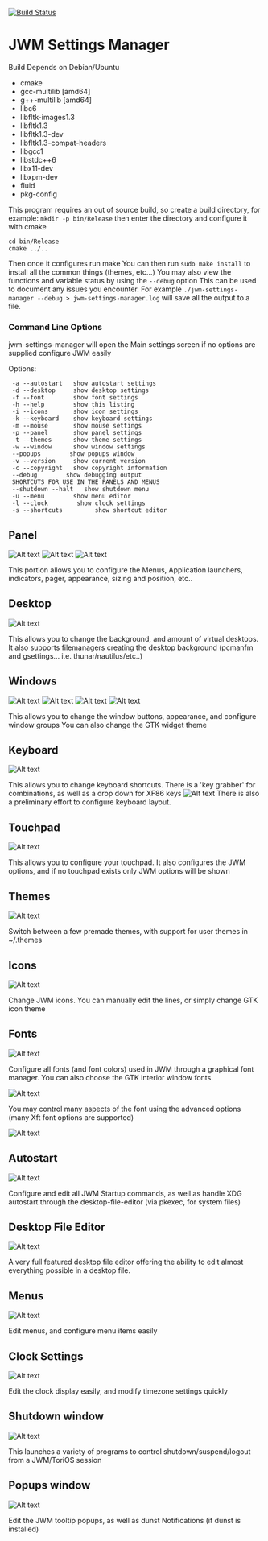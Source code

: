 [![Build Status](https://travis-ci.org/Israel-/jwm-settings-manager.svg?branch=master)](https://travis-ci.org/Israel-/jwm-settings-manager)

# JWM Settings Manager
Build Depends on Debian/Ubuntu
- cmake
- gcc-multilib [amd64]
- g++-multilib [amd64]
- libc6
- libfltk-images1.3
- libfltk1.3
- libfltk1.3-dev
- libfltk1.3-compat-headers
- libgcc1
- libstdc++6
- libx11-dev
- libxpm-dev
- fluid
- pkg-config

This program requires an out of source build, so create a build directory, for example:
`mkdir -p bin/Release`
then enter the directory and configure it with cmake
```
cd bin/Release
cmake ../..
```
Then once it configures run make
You can then run
`sudo make install`
to install all the common things (themes, etc...)
You may also view the functions and variable status by using the `--debug` option
This can be used to document any issues you encounter.
For example
`./jwm-settings-manager --debug > jwm-settings-manager.log`
will save all the output to a file.

### Command Line Options
jwm-settings-manager will open the Main settings screen if no options are supplied
configure JWM easily

Options:
```
 -a --autostart   show autostart settings
 -d --desktop     show desktop settings
 -f --font        show font settings
 -h --help        show this listing
 -i --icons       show icon settings
 -k --keyboard    show keyboard settings
 -m --mouse       show mouse settings
 -p --panel       show panel settings
 -t --themes      show theme settings
 -w --window      show window settings
 --popups        show popups window
 -v --version     show current version
 -c --copyright   show copyright information
 --debug        show debugging output
 SHORTCUTS FOR USE IN THE PANELS AND MENUS
 --shutdown --halt   show shutdown menu
 -u --menu        show menu editor
 -l --clock        show clock settings
 -s --shortcuts         show shortcut editor
```
## Panel
![Alt text](/screenshots/panel.png?raw=true "Panel Window") ![Alt text](/screenshots/panel-appearance.png?raw=true "Panel Appearance") ![Alt text](/screenshots/panel-size.png?raw=true "Panel Size")

This portion allows you to configure the Menus, Application launchers, indicators, pager, appearance, sizing and position, etc..

## Desktop
![Alt text](/screenshots/desktop.png?raw=true "Desktop Window")

This allows you to change the background, and amount of virtual desktops.
It also supports filemanagers creating the desktop background (pcmanfm and gsettings... i.e. thunar/nautilus/etc..)

## Windows
![Alt text](/screenshots/windows.png?raw=true "Windows Window") ![Alt text](/screenshots/windows-settings.png?raw=true "Windows Settings") ![Alt text](/screenshots/windows-groups.png?raw=true "Windows Groups") ![Alt text](/screenshots/windows-advanced.png?raw=true "Windows Advanced")

This allows you to change the window buttons, appearance, and configure window groups
You can also change the GTK widget theme

## Keyboard
![Alt text](/screenshots/keyboard.png?raw=true "Keyboard Window")

This allows you to change keyboard shortcuts.
There is a 'key grabber' for combinations, as well as a drop down for XF86 keys
![Alt text](/screenshots/keyboard-grabber.png?raw=true "Keyboard Grabber")
There is also a preliminary effort to configure keyboard layout.

## Touchpad
![Alt text](/screenshots/touchpad.png?raw=true "Touchpad Window")

This allows you to configure your touchpad.
It also configures the JWM options, and if no touchpad exists only JWM options will be shown

## Themes
![Alt text](/screenshots/themes.png?raw=true "Themes Window")

Switch between a few premade themes, with support for user themes in
~/.themes

## Icons
![Alt text](/screenshots/icons.png?raw=true "Icons Window")

Change JWM icons.  You can manually edit the lines, or simply change GTK icon theme

## Fonts
![Alt text](/screenshots/fonts.png?raw=true "Fonts Window")

Configure all fonts (and font colors) used in JWM through a graphical font manager.  You can also choose the GTK interior window fonts.

![Alt text](/screenshots/fonts-subwin.png?raw=true "Fonts Chooser Window")

You may control many aspects of the font using the advanced options (many Xft font options are supported)

![Alt text](/screenshots/fonts-subwin-advanced.png?raw=true "Fonts Chooser Window - Advanced")

## Autostart
![Alt text](/screenshots/autostart.png?raw=true "Autostart Window")

Configure and edit all JWM Startup commands, as well as handle XDG autostart through the desktop-file-editor (via pkexec, for system files)

## Desktop File Editor
![Alt text](/screenshots/desktop-file-editor.png?raw=true "Desktop File Editor Window")

A very full featured desktop file editor offering the ability to edit almost everything possible in a desktop file.

## Menus
![Alt text](/screenshots/menus.png?raw=true "Menus Window")

Edit menus, and configure menu items easily

## Clock Settings
![Alt text](/screenshots/clock.png?raw=true "Clock Settings Window")

Edit the clock display easily, and modify timezone settings quickly

## Shutdown window
![Alt text](/screenshots/shutdown.png?raw=true "Shutdown Window")

This launches a variety of programs to control shutdown/suspend/logout from a JWM/ToriOS session

## Popups window
![Alt text](/screenshots/popups.png?raw=true "Popups Window")

Edit the JWM tooltip popups, as well as dunst Notifications (if dunst is installed)
